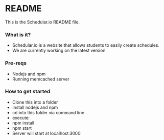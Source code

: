 # README #

This is the Schedular.io README file.

### What is it? ###

* Schedular.io is a website that allows students to easily create schedules.
* We are currently working on the latest version
### Pre-reqs ###
* Nodejs and npm
* Running memcached server

### How to get started ##
* Clone this into a folder
* Install nodejs and npm
* cd into this folder via command line
* execute:
 * npm install
 * npm start
* Server will start at localhost:3000